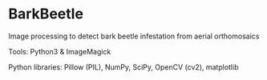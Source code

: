 # BarkBeetle
Image processing to detect bark beetle infestation from aerial orthomosaics

Tools: Python3 & ImageMagick

Python libraries: Pillow (PIL), NumPy, SciPy, OpenCV (cv2), matplotlib
